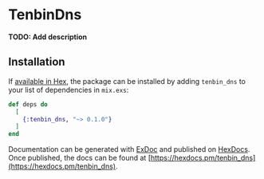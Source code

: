 # TenbinDns

**TODO: Add description**

## Installation

If [available in Hex](https://hex.pm/docs/publish), the package can be installed
by adding `tenbin_dns` to your list of dependencies in `mix.exs`:

```elixir
def deps do
  [
    {:tenbin_dns, "~> 0.1.0"}
  ]
end
```

Documentation can be generated with [ExDoc](https://github.com/elixir-lang/ex_doc)
and published on [HexDocs](https://hexdocs.pm). Once published, the docs can
be found at [https://hexdocs.pm/tenbin_dns](https://hexdocs.pm/tenbin_dns).

